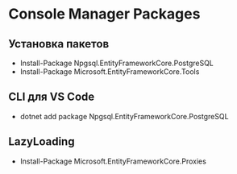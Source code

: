 # Console Manager Packages
## Установка пакетов
 - Install-Package Npgsql.EntityFrameworkCore.PostgreSQL
 - Install-Package Microsoft.EntityFrameworkCore.Tools
## CLI для VS Code
- dotnet add package Npgsql.EntityFrameworkCore.PostgreSQL

 ## LazyLoading
 - Install-Package Microsoft.EntityFrameworkCore.Proxies
